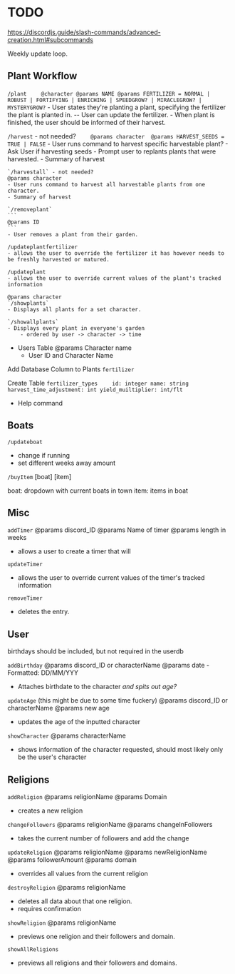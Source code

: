 # TODO

https://discordjs.guide/slash-commands/advanced-creation.html#subcommands

Weekly update loop.

## Plant Workflow

`/plant`
`     @character
    @params NAME
    @params FERTILIZER = NORMAL | ROBUST | FORTIFYING | ENRICHING | SPEEDGROW? | MIRACLEGROW? | MYSTERYGROW?
    ` - User states they're planting a plant, specifying the fertilizer the plant is planted in.
-- User can update the fertilizer. - When plant is finished, the user should be informed of their harvest.

`/harvest` - not needed?
`     @params character 
    @params HARVEST_SEEDS = TRUE | FALSE
    ` - User runs command to harvest specific harvestable plant? - Ask User if harvesting seeds - Prompt user to replants plants that were harvested. - Summary of harvest

    `/harvestall` - not needed?
    @params character
    - User runs command to harvest all harvestable plants from one character.
    - Summary of harvest

    `/removeplant`
    ```
    @params ID
    ```
    - User removes a plant from their garden.

    /updateplantfertilizer
    - allows the user to override the fertilizer it has however needs to be freshly harvested or matured.

    /updateplant
    - allows the user to override current values of the plant's tracked information

    @params character
    `/showplants`
    - Displays all plants for a set character.

    `/showallplants`
    - Displays every plant in everyone's garden
        - ordered by user -> character -> time

- Users Table
  @params Character name
  - User ID and Character Name

Add Database Column to Plants `fertilizer`

Create Table `fertilizer_types`
`     id: integer
    name: string
    harvest_time_adjustment: int
    yield_muiltiplier: int/flt
    `

- Help command

## Boats

`/updateboat`
- change if running
- set different weeks away amount


`/buyItem` [boat] [item] 

boat:
dropdown with current boats in town
item:
items in boat

## Misc

`addTimer`
@params discord_ID
@params Name of timer
@params length in weeks

- allows a user to create a timer that will

`updateTimer`

- allows the user to override current values of the timer's tracked information

`removeTimer`

- deletes the entry.

## User

birthdays should be included, but not required in the userdb

`addBirthday`
@params discord_ID or characterName
@params date - Formatted: DD/MM/YYY

- Attaches birthdate to the character _and spits out age?_

`updateAge` (this might be due to some time fuckery)
@params discord_ID or characterName
@params new age

- updates the age of the inputted character

`showCharacter`
@params characterName

- shows information of the character requested, should most likely only be the user's character

## Religions

`addReligion`
@params religionName
@params Domain

- creates a new religion

`changeFollowers`
@params religionName
@params changeInFollowers

- takes the current number of followers and add the change

`updateReligion`
@params religionName
@params newReligionName
@params followerAmount
@params domain

- overrides all values from the current religion

`destroyReligion`
@params religionName

- deletes all data about that one religion.
- requires confirmation

`showReligion`
@params religionName

- previews one religion and their followers and domain.

`showAllReligions`

- previews all religions and their followers and domains.

